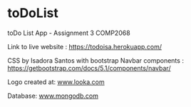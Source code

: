 # toDoList
toDo List App - Assignment 3 COMP2068

Link to live website : https://todoisa.herokuapp.com/

CSS by Isadora Santos with bootstrap Navbar components : https://getbootstrap.com/docs/5.1/components/navbar/

Logo created at: www.looka.com

Database: www.mongodb.com
